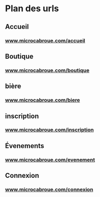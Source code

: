 # Plan des urls

## Accueil

### www.microcabroue.com/accueil

## Boutique

### www.microcabroue.com/boutique

## bière

### www.microcabroue.com/biere

## inscription

### www.microcabroue.com/inscription

## Évenements 

### www.microcabroue.com/evenement

## Connexion

### www.microcabroue.com/connexion



